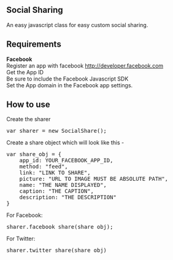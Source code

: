 ## Social Sharing
An easy javascript class for easy custom social sharing.

## Requirements
<b>Facebook</b><br/>
Register an app with facebook http://developer.facebook.com<br/>
Get the App ID<br/>
Be sure to include the Facebook Javascript SDK<br/>
Set the App domain in the Facebook app settings.

## How to use
Create the sharer
<pre>
var sharer = new SocialShare();
</pre>

Create a share object which will look like this - 
<pre>
var share_obj = {
	app_id: YOUR_FACEBOOK_APP_ID,
	method: "feed",
	link: "LINK TO SHARE",
	picture: "URL TO IMAGE MUST BE ABSOLUTE PATH",
	name: "THE NAME DISPLAYED",
	caption: "THE CAPTION",
	description: "THE DESCRIPTION"
}
</pre>

For Facebook:
<pre>
sharer.facebook_share(share_obj);
</pre>

For Twitter:
<pre>
sharer.twitter_share(share_obj)
</pre>